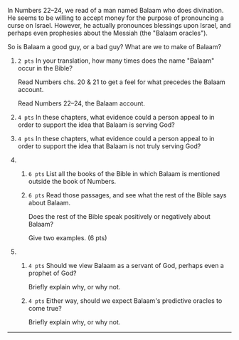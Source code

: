 ---
---

In Numbers 22–24, we read of a man named Balaam who does divination. He seems to be willing to accept money for the purpose of pronouncing a curse on Israel. However, he actually pronounces blessings upon Israel, and perhaps even prophesies about the Messiah (the &quot;Balaam oracles&quot;).

So is Balaam a good guy, or a bad guy? What are we to make of Balaam?

1. `2 pts` In your translation, how many times does the name &quot;Balaam&quot; occur in the Bible?

   Read Numbers chs. 20 &amp; 21 to get a feel for what precedes the Balaam account.

   Read Numbers 22–24, the Balaam account.

2. `4 pts` In these chapters, what evidence could a person appeal to in order to support the idea that Balaam is serving God?

3. `4 pts` In these chapters, what evidence could a person appeal to in order to support the idea that Balaam is not truly serving God?

4. 1. `6 pts` List all the books of the Bible in which Balaam is mentioned outside the book of Numbers.

   2. `6 pts` Read those passages, and see what the rest of the Bible says about Balaam.

      Does the rest of the Bible speak positively or negatively about Balaam?

      Give two examples. (6 pts)

5. 1. `4 pts` Should we view Balaam as a servant of God, perhaps even a prophet of God?

      Briefly explain why, or why not.

   2. `4 pts` Either way, should we expect Balaam&#39;s predictive oracles to come true?

      Briefly explain why, or why not.

<hr class='logo' />

